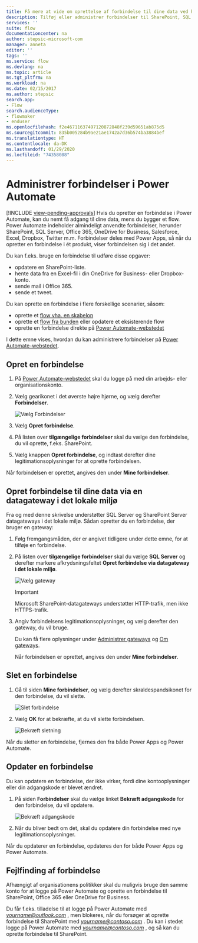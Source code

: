 ```yaml
---
title: Få mere at vide om oprettelse af forbindelse til dine data ved hjælp af forbindelser og datagateways i det lokale miljø | Microsoft Docs
description: Tilføj eller administrer forbindelser til SharePoint, SQL Server, OneDrive for Business, Salesforce, Office 365, OneDrive, Dropbox, Twitter, Google Drev med mere
services: ''
suite: flow
documentationcenter: na
author: stepsic-microsoft-com
manager: anneta
editor: ''
tags: ''
ms.service: flow
ms.devlang: na
ms.topic: article
ms.tgt_pltfrm: na
ms.workload: na
ms.date: 02/15/2017
ms.author: stepsic
search.app:
- Flow
search.audienceType:
- flowmaker
- enduser
ms.openlocfilehash: f2e46711637497120872848f239d59651ab875d5
ms.sourcegitcommit: 835b005284b9ae21ae1742a7d36b574ba3884bef
ms.translationtype: HT
ms.contentlocale: da-DK
ms.lasthandoff: 01/29/2020
ms.locfileid: "74358088"
---
```

# <a name="manage-connections-in-power-automate"></a>Administrer forbindelser i Power Automate
[!INCLUDE [view-pending-approvals](includes/cc-rebrand.md)]
Hvis du opretter en forbindelse i Power Automate, kan du nemt få adgang til dine data, mens du bygger et flow. Power Automate indeholder almindeligt anvendte forbindelser, herunder SharePoint, SQL Server, Office 365, OneDrive for Business, Salesforce, Excel, Dropbox, Twitter m.m. Forbindelser deles med Power Apps, så når du opretter en forbindelse i ét produkt, viser forbindelsen sig i det andet.

Du kan f.eks. bruge en forbindelse til udføre disse opgaver:

* opdatere en SharePoint-liste.
* hente data fra en Excel-fil i din OneDrive for Business- eller Dropbox-konto.
* sende mail i Office 365.
* sende et tweet.

Du kan oprette en forbindelse i flere forskellige scenarier, såsom:

* oprette et [flow vha. en skabelon](get-started-logic-template.md)
* oprette et [flow fra bunden](get-started-logic-flow.md) eller opdatere et eksisterende flow
* oprette en forbindelse direkte på [Power Automate-webstedet][1]

I dette emne vises, hvordan du kan administrere forbindelser på [Power Automate-webstedet][1].

## <a name="add-a-connection"></a>Opret en forbindelse
1. På [Power Automate-webstedet][1] skal du logge på med din arbejds- eller organisationskonto.
2. Vælg gearikonet i det øverste højre hjørne, og vælg derefter **Forbindelser**.
   
    ![Vælg Forbindelser](./media/add-manage-connections/connections-menu.png)
3. Vælg **Opret forbindelse**.
4. På listen over **tilgængelige forbindelser** skal du vælge den forbindelse, du vil oprette, f.eks. SharePoint.
5. Vælg knappen **Opret forbindelse**, og indtast derefter dine legitimationsoplysninger for at oprette forbindelsen.

Når forbindelsen er oprettet, angives den under **Mine forbindelser**.

## <a name="connect-to-your-data-through-an-on-premises-data-gateway"></a>Opret forbindelse til dine data via en datagateway i det lokale miljø
Fra og med denne skrivelse understøtter SQL Server og SharePoint Server datagateways i det lokale miljø. Sådan opretter du en forbindelse, der bruger en gateway:

1. Følg fremgangsmåden, der er angivet tidligere under dette emne, for at tilføje en forbindelse.
2. På listen over **tilgængelige forbindelser** skal du vælge **SQL Server** og derefter markere afkrydsningsfeltet **Opret forbindelse via datagateway i det lokale miljø**.
   
    ![Vælg gateway](./media/add-manage-connections/select-gateway.png)
   
   > [!IMPORTANT]
   > Microsoft SharePoint-datagateways understøtter HTTP-trafik, men ikke HTTPS-trafik.
   > 
   > 
3. Angiv forbindelsens legitimationsoplysninger, og vælg derefter den gateway, du vil bruge.
   
    Du kan få flere oplysninger under [Administrer gateways](gateway-manage.md) og [Om gateways](gateway-reference.md).
   
    Når forbindelsen er oprettet, angives den under **Mine forbindelser**.

## <a name="delete-a-connection"></a>Slet en forbindelse
1. Gå til siden **Mine forbindelser**, og vælg derefter skraldespandsikonet for den forbindelse, du vil slette.
   
    ![Slet forbindelse](./media/add-manage-connections/delete-connection.png)
2. Vælg **OK** for at bekræfte, at du vil slette forbindelsen.
   
    ![Bekræft sletning](./media/add-manage-connections/delete-confirmation.png)

Når du sletter en forbindelse, fjernes den fra både Power Apps og Power Automate.

## <a name="update-a-connection"></a>Opdater en forbindelse
Du kan opdatere en forbindelse, der ikke virker, fordi dine kontooplysninger eller din adgangskode er blevet ændret.

1. På siden **Forbindelser** skal du vælge linket **Bekræft adgangskode** for den forbindelse, du vil opdatere.
   
    ![Bekræft adgangskode](./media/add-manage-connections/verify-password.png)
2. Når du bliver bedt om det, skal du opdatere din forbindelse med nye legitimationsoplysninger.

Når du opdaterer en forbindelse, opdateres den for både Power Apps og Power Automate.

## <a name="troubleshoot-a-connection"></a>Fejlfinding af forbindelse
Afhængigt af organisationens politikker skal du muligvis bruge den samme konto for at logge på Power Automate og oprette en forbindelse til SharePoint, Office 365 eller OneDrive for Business.

Du får f.eks. tilladelse til at logge på Power Automate med *yourname@outlook.com* , men blokeres, når du forsøger at oprette forbindelse til SharePoint med *yourname@contoso.com* . Du kan i stedet logge på Power Automate med *yourname@contoso.com* , og så kan du oprette forbindelse til SharePoint.

<!--Reference links in article-->
[1]: https://flow.microsoft.com
